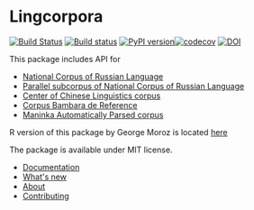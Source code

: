 # Lingcorpora
[![Build Status](https://travis-ci.org/alexeykosh/lingcorpora.py.svg?branch=master)](https://travis-ci.org/alexeykosh/lingcorpora.py) [![Build status](https://ci.appveyor.com/api/projects/status/a9yljmk5g6fkgj33?svg=true)](https://ci.appveyor.com/project/alexeykosh/lingcorpora-py) [![PyPI version](https://badge.fury.io/py/lingcorpora.svg)](https://badge.fury.io/py/lingcorpora)[![codecov](https://codecov.io/gh/alexeykosh/lingcorpora.py/branch/master/graph/badge.svg)](https://codecov.io/gh/alexeykosh/lingcorpora.py) [![DOI](https://zenodo.org/badge/115459241.svg)](https://zenodo.org/badge/latestdoi/115459241)


This package includes API for 
* [National Corpus of Russian Language](http://www.ruscorpora.ru)
* [Parallel subcorpus of National Corpus of Russian Language](http://ruscorpora.ru/search-para-multi.html)
* [Center of Chinese Linguistics corpus](http://ccl.pku.edu.cn:8080/ccl_corpus/index.jsp)
* [Corpus Bambara de Reference](http://maslinsky.spb.ru/bonito/run.cgi/first_form)
* [Maninka Automatically Parsed corpus](http://maslinsky.spb.ru/emk/run.cgi/first_form)

R version of this package by George Moroz is located [here](https://github.com/lingcorpora/lingcorpora.R)

The package is available under MIT license.

* [Documentation](https://lingcorpora.github.io/lingcorpora.py/docs.html)
* [What's new](https://lingcorpora.github.io/lingcorpora.py/news.html)
* [About](https://lingcorpora.github.io/lingcorpora.py/about.html)
* [Contributing](https://lingcorpora.github.io/lingcorpora.py/contributing.html)
